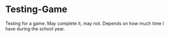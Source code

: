 # Testing-Game
Testing for a game. May complete it, may not. Depends on how much time I have during the school year. 

